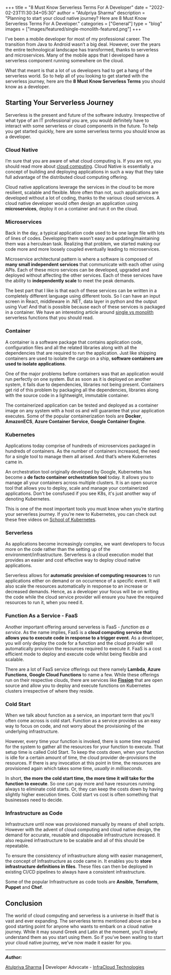 +++
title = "8 Must Know Serverless Terms For A Developer"
date = "2022-02-23T11:30:34+05:30"
author = "Atulpriya Sharma"
description = "Planning to start your cloud native journey? Here are 8 Must Know Serverless Terms For A Developer."
categories = ["General"]
type = "blog"
images = ["images/featured/single-monolith-featured.png"]
+++

I’ve been a mobile developer for most of my professional career.
The transition from Java to Android wasn’t a big deal. However, over the years the entire technological landscape has transformed, thanks to serverless and microservices. Many of the mobile apps that I developed have a serverless component running somewhere on the cloud.

What that meant is that a lot of us developers had to get a hang of the serverless world.
So to help all of you looking to get started with the serverless journey, here are the **8 Must Know Serverless Terms** you should know as a developer.

## Starting Your Serverless Journey

Serverless is the present and future of the software industry.
Irrespective of what type of an IT professional you are, you would definitely have to interact with some serverless or cloud components in the future.
To help you get started quickly, here are some serverless terms you should know as a developer.

### Cloud Native

I’m sure that you are aware of what cloud computing is.
If you are not, you should read more about [cloud computing](https://glossary.cncf.io/cloud_computing/).
Cloud Native is essentially a concept of building and deploying applications in such a way that they take full advantage of the distributed cloud computing offering.

Cloud native applications leverage the services in the cloud to be more resilient, scalable and flexible.
More often than not, such applications are developed without a lot of coding, thanks to the various cloud services.
A cloud native developer would often design an application using **microservices**, deploy it on a container and run it on the cloud.

### Microservices

Back in the day, a typical application code used to be one large file with lots of lines of codes.
Developing them wasn’t easy and updating/maintaining them was a herculean task.
Realizing that problem, we started making our code more and more loosely coupled eventually leading to microservices.

Microservice architectural pattern is where a software is composed of **many small independent services** that communicate with each other using APIs.
Each of these micro services can be developed, upgraded and deployed without affecting the other services.
Each of these services have the ability to **independently scale** to meet the peak demands.

The best part that I like is that each of these services can be written in a completely different language using different tools.
So I can have an input screen in React, middleware in .NET, data layer in python and the output using Vue! And that is possible because each of these services is packaged in a container.
We have an interesting article around [single vs monolith](/blog/single-or-monolith-serverless-functions-what-should-you-choose) serverless functions that you should read.

### Container

A container is a software package that contains application code, configuration files and all the related libraries along with all the dependencies that are required to run the application.
Just like shipping containers are used to isolate the cargo on a ship, **software containers are used to isolate applications**.

One of the major problems before containers was that an application would run perfectly on one system.
But as soon as it is deployed on another system, it fails due to dependencies, libraries not being present.
Containers get rid of this problem by packaging all the dependencies, libraries along with the source code in a lightweight, immutable container.

The containerized application can be tested and deployed as a container image on any system with a host os and will guarantee that your application executes.
Some of the popular containerization tools are **Docker**, **AmazonECS**, **Azure Container Service**, **Google Container Engine**.

### Kubernetes

Applications today comprise of hundreds of microservices packaged in hundreds of containers.
As the number of containers increased, the need for a single tool to manage them all arised.
And that’s where Kubernetes came in.

An orchestration tool originally developed by Google, Kubernetes has become a **de facto container orchestration tool** today.
It allows you to manage all your containers across multiple clusters.
It is an open source tool that allows you to deploy, scale and manage your containerized applications.
Don't be consfused if you see K8s, it's just another way of denoting Kubernetes.

This is one of the most important tools you must know when you’re starting your serverless journey.
If you’re new to Kubernetes, you can check out these free videos on [School of Kubernetes](https://www.infracloud.io/kubernetes-school/).

### Serverless

As applications become increasingly complex, we want developers to focus more on the code rather than the setting up of the environment/infrastructure.
Serverless is a cloud execution model that provides an easier and cost effective way to deploy cloud native applications.

Serverless allows for **automatic provision of computing resources** to run applications either on demand or on occurrence of a specific event.
It will also scale the resources automatically in response to an increase or decreased demands.
Hence, as a developer your focus will be on writing the code while the cloud service provider will ensure you have the required resources to run it, when you need it.

### Function As a Service - FaaS

Another important offering around serverless is FaaS - *function as a service*.
As the name implies, FaaS is a **cloud computing service that allows you to execute code in response to a trigger event**.
As a developer, you will only deploy the code for a function and the cloud provider will automatically provision the resources required to execute it.
FaaS is a cost efficient mode to deploy and execute code whilst being flexible and scalable.

There are a lot of FaaS service offerings out there namely **Lambda**, **Azure Functions**, **Google Cloud Functions** to name a few.
While these offerings run on their respective clouds, there are services like [**Fission**](https://fission.io) that are open source and allow you to deploy and execute functions on Kubernetes clusters irrespective of where they reside.

### Cold Start

When we talk about function as a service, an important term that you’ll often come across is cold start.
Function as a service provides us an easy way to focus on code, and not worry about the provisioning of the underlying infrastructure.

However, every time your function is invoked, there is some time required for the system to gather all the resources for your function to execute.
That setup time is called Cold Start.
To keep the costs down, when your function is idle for a certain amount of time, the cloud provider de-provisions the resources.
If there is any invocation at this point in time, the resources are provisioned again which takes some time, *usually in milliseconds.*

In short, **the more the cold start time, the more time it will take for the function to execute**.
So one can pay more and have resources running always to eliminate cold starts.
Or, they can keep the costs down by having slightly higher execution times.
Cold start vs cost is often something that businesses need to decide.

### Infrastructure as Code

Infrastructure until now was provisioned manually by means of shell scripts.
However with the advent of cloud computing and cloud native design, the demand for accurate, reusable and disposable infrastructure increased.
It also required infrastructure to be scalable and all of this should be repeatable.

To ensure the consistency of infrastructure along with easier management, the concept of Infrastructure as code came in.
It enables you to **store infrastructure definitions in files**.
These files can then be deployed in existing CI/CD pipelines to always have a consistent infrastructure.

Some of the popular Infrastructure as code tools are **Ansible**, **Terraform**, **Puppet** and **Chef**.

## Conclusion

The world of cloud computing and serverless is a universe in itself that is vast and ever expanding.
The serverless terms mentioned above can be a good starting point for anyone who wants to embark on a cloud native journey.
While it may sound Greek and Latin at the moment, you’ll slowly understand them as you start using them.
So if you’ve been waiting to start your cloud native journey, we’ve now made it easier for you.

---

**_Author:_**

[Atulpriya Sharma](https://twitter.com/TheTechMaharaj)  **|**  Developer Advocate - [InfraCloud Technologies](http://infracloud.io/)
